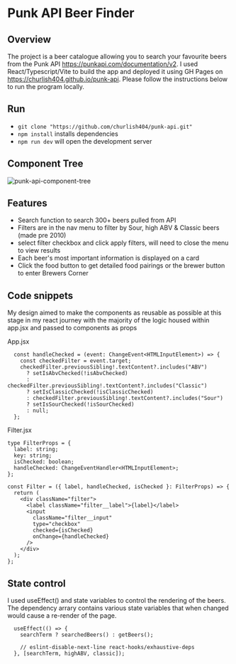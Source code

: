 # Punk API Beer Finder

## Overview
The project is a beer catalogue allowing you to search your favourite beers from the Punk API https://punkapi.com/documentation/v2. 
I used React/Typescript/Vite to build the app and deployed it using GH Pages on https://churlish404.github.io/punk-api. Please follow the instructions below to run the program locally.

## Run

+ `git clone "https://github.com/churlish404/punk-api.git"`
+ `npm install` installs dependencies
+ `npm run dev` will open the development server

## Component Tree

![punk-api-component-tree](https://github.com/churlish404/punk-api/assets/101139824/d45554dd-f4d0-490c-b117-fad94cc70c70)

## Features

+ Search function to search 300+ beers pulled from API
+ Filters are in the nav menu to filter by Sour, high ABV & Classic beers (made pre 2010)
+ select filter checkbox and click apply filters, will need to close the menu to view results
+ Each beer's most important information is displayed on a card
+ Click the food button to get detailed food pairings or the brewer button to enter Brewers Corner

## Code snippets

My design aimed to make the components as reusable as possible at this stage in my react journey with the majority of the logic housed within app.jsx and passed to components as props


App.jsx
```
  const handleChecked = (event: ChangeEvent<HTMLInputElement>) => {
    const checkedFilter = event.target;
    checkedFilter.previousSibling!.textContent?.includes("ABV")
      ? setIsAbvChecked(!isAbvChecked)
      : checkedFilter.previousSibling!.textContent?.includes("Classic")
      ? setIsClassicChecked(!isClassicChecked)
      : checkedFilter.previousSibling!.textContent?.includes("Sour")
      ? setIsSourChecked(!isSourChecked)
      : null;
  };
```
Filter.jsx
```
type FilterProps = {
  label: string;
  key: string;
  isChecked: boolean;
  handleChecked: ChangeEventHandler<HTMLInputElement>;
};

const Filter = ({ label, handleChecked, isChecked }: FilterProps) => {
  return (
    <div className="filter">
      <label className="filter__label">{label}</label>
      <input
        className="filter__input"
        type="checkbox"
        checked={isChecked}
        onChange={handleChecked}
      />
    </div>
  );
};
```

## State control

I used useEffect() and state variables to control the rendering of the beers. The dependency arrary contains various state variables that when changed would cause a re-render of the page.

```
  useEffect(() => {
    searchTerm ? searchedBeers() : getBeers();

    // eslint-disable-next-line react-hooks/exhaustive-deps
  }, [searchTerm, highABV, classic]);
```
